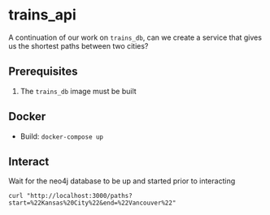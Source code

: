  # trains_api

 A continuation of our work on `trains_db`, can we create a service that gives us the shortest paths between two cities?

 ## Prerequisites

 1. The `trains_db` image must be built

## Docker

* Build: `docker-compose up`

## Interact

Wait for the neo4j database to be up and started prior to interacting

```
curl "http://localhost:3000/paths?start=%22Kansas%20City%22&end=%22Vancouver%22"
```